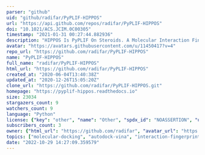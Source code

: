 ```yaml
---
parser: "github"
uid: "github/radifar/PyPLIF-HIPPOS"
url: "https://api.github.com/repos/radifar/PyPLIF-HIPPOS"
doi: "10.1021/ACS.JCIM.0C00305"
timestamp: "2021-01-31 00:27:44.882936"
description: "HIPPOS Is PyPLIF On Steroids. A Molecular Interaction Fingerprinting Tool for Docking Results of Autodock Vina and PLANTS"
avatar: "https://avatars.githubusercontent.com/u/11450417?v=4"
repo_url: "https://github.com/radifar/PyPLIF-HIPPOS"
name: "PyPLIF-HIPPOS"
full_name: "radifar/PyPLIF-HIPPOS"
html_url: "https://github.com/radifar/PyPLIF-HIPPOS"
created_at: "2020-06-04T13:40:38Z"
updated_at: "2020-12-26T15:05:20Z"
clone_url: "https://github.com/radifar/PyPLIF-HIPPOS.git"
homepage: "https://pyplif-hippos.readthedocs.io"
size: 23034
stargazers_count: 9
watchers_count: 9
language: "Python"
license: {"key": "other", "name": "Other", "spdx_id": "NOASSERTION", "url": null, "node_id": "MDc6TGljZW5zZTA="}
subscribers_count: 3
owner: {"html_url": "https://github.com/radifar", "avatar_url": "https://avatars.githubusercontent.com/u/11450417?v=4", "login": "radifar", "type": "User"}
topics: ["molecular-docking", "autodock-vina", "interaction-fingerprinting", "virtual-screening", "drug-discovery"]
date: "2022-10-29 14:27:09.359579"
---
```

